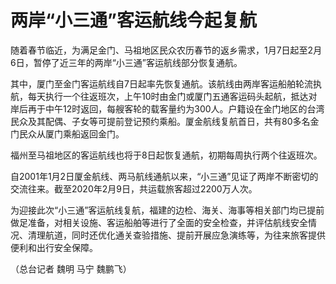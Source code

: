 # 两岸“小三通”客运航线今起复航

随着春节临近，为满足金门、马祖地区民众农历春节的返乡需求，1月7日起至2月6日，暂停了近三年的两岸“小三通”客运航线部分恢复通航。

其中，厦门至金门客运航线自7日起率先恢复通航。该航线由两岸客运船舶轮流执航，每天执行一个往返班次，上午10时由金门或厦门五通客运码头起航，抵达对岸后再于中午12时返回，每艘客轮的载客量约为300人。户籍设在金门地区的台湾民众及其配偶、子女等可提前登记预约乘船。厦金航线复航首日，共有80多名金门民众从厦门乘船返回金门。

福州至马祖地区的客运航线也将于8日起恢复通航，初期每周执行两个往返班次。

自2001年1月2日厦金航线、两马航线通航以来，“小三通”见证了两岸不断密切的交流往来。截至2020年2月9日，共运载旅客超过2200万人次。

为迎接此次“小三通”客运航线复航，福建的边检、海关、海事等相关部门均已提前做足准备，对相关设施、客运船舶等进行了全面的安全检查，并评估航线安全情况、清理航道，同时还优化通关查验措施、提前开展应急演练等，为往来旅客提供便利和出行安全保障。

（总台记者 魏明 马宁 魏鹏飞）


